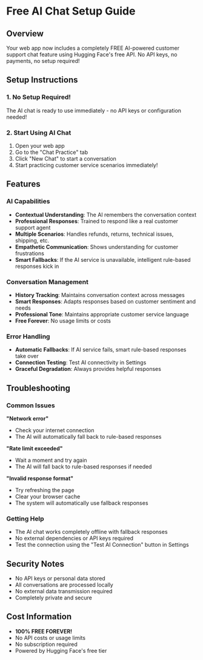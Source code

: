 # Free AI Chat Setup Guide

## Overview
Your web app now includes a completely FREE AI-powered customer support chat feature using Hugging Face's free API. No API keys, no payments, no setup required!

## Setup Instructions

### 1. No Setup Required!
The AI chat is ready to use immediately - no API keys or configuration needed!

### 2. Start Using AI Chat
1. Open your web app
2. Go to the "Chat Practice" tab
3. Click "New Chat" to start a conversation
4. Start practicing customer service scenarios immediately!

## Features

### AI Capabilities
- **Contextual Understanding**: The AI remembers the conversation context
- **Professional Responses**: Trained to respond like a real customer support agent
- **Multiple Scenarios**: Handles refunds, returns, technical issues, shipping, etc.
- **Empathetic Communication**: Shows understanding for customer frustrations
- **Smart Fallbacks**: If the AI service is unavailable, intelligent rule-based responses kick in

### Conversation Management
- **History Tracking**: Maintains conversation context across messages
- **Smart Responses**: Adapts responses based on customer sentiment and needs
- **Professional Tone**: Maintains appropriate customer service language
- **Free Forever**: No usage limits or costs

### Error Handling
- **Automatic Fallbacks**: If AI service fails, smart rule-based responses take over
- **Connection Testing**: Test AI connectivity in Settings
- **Graceful Degradation**: Always provides helpful responses

## Troubleshooting

### Common Issues

**"Network error"**
- Check your internet connection
- The AI will automatically fall back to rule-based responses

**"Rate limit exceeded"**
- Wait a moment and try again
- The AI will fall back to rule-based responses if needed

**"Invalid response format"**
- Try refreshing the page
- Clear your browser cache
- The system will automatically use fallback responses

### Getting Help
- The AI chat works completely offline with fallback responses
- No external dependencies or API keys required
- Test the connection using the "Test AI Connection" button in Settings

## Security Notes
- No API keys or personal data stored
- All conversations are processed locally
- No external data transmission required
- Completely private and secure

## Cost Information
- **100% FREE FOREVER!**
- No API costs or usage limits
- No subscription required
- Powered by Hugging Face's free tier
